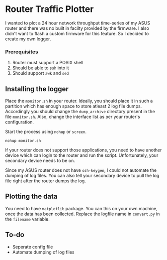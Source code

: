 # Router Traffic Plotter

I wanted to plot a 24 hour network throughput time-series of my ASUS router and there was no built in facilty provided by the firmware.
I also didn't want to flash a custom firmware for this feature.
So I decided to create my own logger.

### Prerequisites

1. Router must support a POSIX shell
2. Should be able to `ssh` into it
3. Should support `awk` and `sed`

## Installing the logger

Place the `monitor.sh` in your router.
Ideally, you should place it in such a partition which has enough space to store atleast 2 log file dumps.
Accordingly you should change the `dump_archive` directory present in the file `monitor.sh`.
Also, change the interface list as per your router's configuration.

Start the process using `nohup` or `screen`.

	nohup monitor.sh

If your router does not support those applications, you need to have another device which can login to the router and run the script.
Unfortunately, your secondary device needs to be on.

Since my ASUS router does not have `ssh-keygen`, I could not automate the dumping of log files.
You can also tell your secondary device to pull the log file right after the router dumps the log.

## Plotting the data

You need to have `matplotlib` package.
You can this on your own machine, once the data has been collected.
Replace the logfile name in `convert.py` in the `filename` variable.

## To-do

* Seperate config file
* Automate dumping of log files
